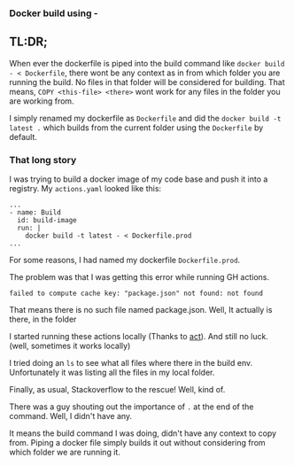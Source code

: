 ### Docker build using -

## TL:DR;

When ever the dockerfile is piped into the build command like `docker build - < Dockerfile`, there wont be any context as in from which folder you are running the build. 
No files in that folder will be considered for building. That means, `COPY <this-file> <there>` wont work for any files in the folder you are working from. 

I simply renamed my dockerfile as `Dockerfile` and did the `docker build -t latest .` which builds from the current folder using the `Dockerfile` by default.

###  That long story

I was trying to build a docker image of my code base and push it into a registry. 
My `actions.yaml` looked like this:
```
...
- name: Build
  id: build-image
  run: |
    docker build -t latest - < Dockerfile.prod
...
```

For some reasons, I had named my dockerfile `Dockerfile.prod`. 

The problem was that I was getting this error while running GH actions. 
```
failed to compute cache key: "package.json" not found: not found
```

That means there is no such file named package.json. Well, It actually is there, in the folder 

I started running these actions locally (Thanks to [act](https://github.com/nektos/act)). And still no luck. (well, sometimes it works locally)

I tried doing an `ls` to see what all files where there in the build env. Unfortunately it was listing all the files in my local folder.
 
Finally, as usual, Stackoverflow to the rescue!  Well, kind of.

There was a guy shouting out the importance of `.` at the end of the command. Well, I didn't have any. 

It means the build command I was doing, didn't have any context to copy from. Piping a docker file simply builds it out without considering from which folder we are running it.
